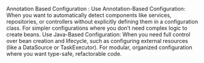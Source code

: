 Annotation Based Configuration :
Use Annotation-Based Configuration:
When you want to automatically detect components like services, repositories, or controllers without explicitly defining them in a configuration class.
For simpler configurations where you don’t need complex logic to create beans.
Use Java-Based Configuration:
When you need full control over bean creation and lifecycle, such as configuring external resources (like a DataSource or TaskExecutor).
For modular, organized configuration where you want type-safe, refactorable code.
